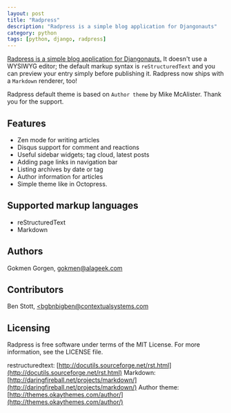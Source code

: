 ```yaml
---
layout: post
title: "Radpress"
description: "Radpress is a simple blog application for Djangonauts"
category: python
tags: [python, django, radpress]
---
```


[Radpress is a simple blog application for Djangonauts.](http://github.com/gkmngrgn/radpress) It doesn't use a WYSIWYG
editor; the default markup syntax is `reStructuredText` and you can preview
your entry simply before publishing it. Radpress now ships with a `Markdown`
renderer, too!

Radpress default theme is based on `Author theme` by Mike McAlister. Thank
you for the support.

Features
--------
- Zen mode for writing articles
- Disqus support for comment and reactions
- Useful sidebar widgets; tag cloud, latest posts
- Adding page links in navigation bar
- Listing archives by date or tag
- Author information for articles
- Simple theme like in Octopress.

Supported markup languages
--------------------------
- reStructuredText
- Markdown

Authors
-------
Gokmen Gorgen, [gokmen@alageek.com](gokmen@alageek.com)

Contributors
------------
Ben Stott, [<bgbnbigben@contextualsystems.com](bgbnbigben@contextualsystems.com)

Licensing
---------
Radpress is free software under terms of the MIT License. For more information, 
see the LICENSE file.

restructuredtext: [http://docutils.sourceforge.net/rst.html](http://docutils.sourceforge.net/rst.html)
Markdown: [http://daringfireball.net/projects/markdown/](http://daringfireball.net/projects/markdown/)
Author theme: [http://themes.okaythemes.com/author/](http://themes.okaythemes.com/author/)
